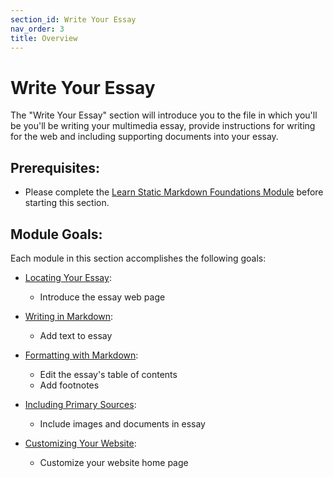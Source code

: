 ```yaml
---
section_id: Write Your Essay
nav_order: 3
title: Overview
---
```


# Write Your Essay

The "Write Your Essay" section will introduce you to the file in which you'll be you'll be writing your multimedia essay, provide instructions for writing for the web and including supporting documents into your essay.

## Prerequisites: 

- Please complete the [Learn Static Markdown Foundations Module](https://github.com/learn-static/foundations-2-markdown/blob/main/intro-markdown.md) before starting this section.

## Module Goals:

Each module in this section accomplishes the following goals:

- [Locating Your Essay](/content/essay/essay-location.html): 
    - Introduce the essay web page

- [Writing in Markdown](/content/essay/markdown.html): 
    - Add text to essay

- [Formatting with Markdown](/content/essay/advanced-formatting.html): 
    - Edit the essay's table of contents
    - Add footnotes

- [Including Primary Sources](/content/essay/includes.html): 
    - Include images and documents in essay

- [Customizing Your Website](/content/essay/customize.html): 
    - Customize your website home page
